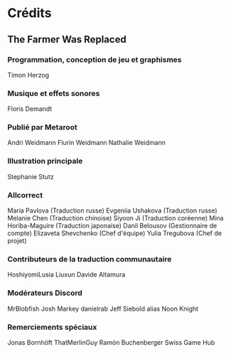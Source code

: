 # Crédits

## The Farmer Was Replaced

### Programmation, conception de jeu et graphismes
Timon Herzog

### Musique et effets sonores
Floris Demandt

### Publié par Metaroot
Andri Weidmann
Flurin Weidmann
Nathalie Weidmann

### Illustration principale
Stephanie Stutz

### Allcorrect
Maria Pavlova (Traduction russe)
Evgeniia Ushakova (Traduction russe)
Melanie Chen (Traduction chinoise)
Siyoon Ji (Traduction coréenne)
Mina Horiba-Maguire (Traduction japonaise)
Danil Belousov (Gestionnaire de compte)
Elizaveta Shevchenko (Chef d'équipe)
Yulia Tregubova (Chef de projet)

### Contributeurs de la traduction communautaire
HoshiyomiLusia
Liuxun
Davide Altamura

### Modérateurs Discord
MrBlobfish
Josh Markey
danielrab
Jeff Siebold alias Noon Knight

### Remerciements spéciaux
Jonas Bornhöft
ThatMerlinGuy
Ramón Buchenberger
Swiss Game Hub